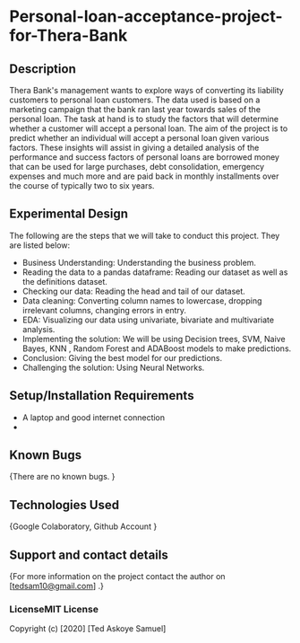 # Personal-loan-acceptance-project-for-Thera-Bank

## Description
Thera Bank's management wants to explore ways of converting its liability customers to personal loan customers. The data used is based on a marketing campaign that the bank ran last year towards sales of the personal loan. The task at hand is to study the factors that will determine whether a customer will accept a personal loan.
The aim of the project is to predict whether an individual will accept a personal loan given various factors. 
These insights will assist in giving a detailed analysis of the performance and success factors of personal loans are borrowed money that can be used for large purchases, debt consolidation, emergency expenses and much more and are paid back in monthly installments over the course of typically two to six years.


## Experimental Design


The following are the steps that we will take to conduct this project. They are listed below:
* Business Understanding: Understanding the business problem.
* Reading the data to a pandas dataframe: Reading our dataset as well as the definitions dataset.
* Checking our data: Reading the head and tail of our dataset.
* Data cleaning: Converting column names to lowercase, dropping irrelevant columns, changing errors in entry.
* EDA: Visualizing our data using univariate, bivariate and multivariate analysis.
* Implementing the solution: We will be using Decision trees, SVM, Naive Bayes, KNN , Random Forest and ADABoost models to make predictions.
* Conclusion: Giving the best model for our predictions.
* Challenging the solution: Using Neural Networks.



## Setup/Installation Requirements
* A laptop and good internet connection
*
## Known Bugs
{There are no known bugs. }
## Technologies Used
{Google Colaboratory, Github Account }
## Support and contact details
{For more information on the project contact the author on [tedsam10@gmail.com] .}
### LicenseMIT License

Copyright (c) [2020] [Ted Askoye Samuel] 
